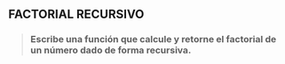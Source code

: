 ## FACTORIAL RECURSIVO

> ### Escribe una función que calcule y retorne el factorial de un número dado de forma recursiva.
>>